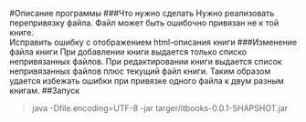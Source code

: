 #Описание программы
###Что нужно сделать
Нужно реализовать перепривязку файла. Файл может быть ошибочно привязан не к той книге.\
Исправить ошибку с отображением html-описания книги
###Изменение файла книги
При добавлении книги выдается только списко непривязанных файлов. При редактировании книги выдается список непривязанных файлов плюс текущий файл книги. Таким образом удается избежать ошибки при привязке одного файла к двум разным книгам.
##Запуск
>java -Dfile.encoding=UTF-8 -jar targer/itbooks-0.0.1-SHAPSHOT.jar